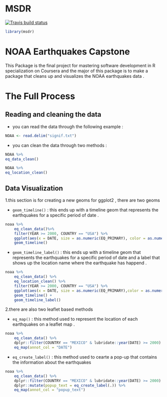
<!-- README.md is generated from README.Rmd. Please edit that file -->

# MSDR

<!-- badges: start -->

[![Travis build
status](https://travis-ci.com/MagdyLaban/Mastering_Software_Development_in_R.svg?branch=master)](https://travis-ci.com/MagdyLaban/Mastering_Software_Development_in_R)
<!-- badges: end -->

``` r
library(msdr)
```

# NOAA Earthquakes Capstone

This Package is the final project for mastering software development in
R specialization on Coursera and the major of this package is to make a
package that cleans up and visualizes the NOAA earthquakes data .

# The Full Process

## Reading and cleaning the data

  - you can read the data through the following example :

<!-- end list -->

``` r
NOAA <- read.delim("signif.txt")
```

  - you can clean the data through two methods :

<!-- end list -->

``` r
NOAA %>%
eq_data_clean()
```

``` r
NOAA %>%
eq_location_clean()
```

## Data Visualization

1.this section is for creating a new geoms for ggplot2 , there are two
geoms

  - `geom_timeline()` : this ends up with a timeline geom that
    represents the earthquakes for a specific period of date .

<!-- end list -->

``` r
noaa %>%
    eq_clean_data()%>%
    filter(YEAR >= 2000, COUNTRY == "USA") %>%
    ggplot(aes(x = DATE, size = as.numeric(EQ_PRIMARY), color = as.numeric(TOTAL_DEATHS)))+
    geom_timeline()
```

  - `geom_timeline_label()` : this ends up with a timeline geom that
    represents the earthquakes for a specific period of date and a label
    that shows up the location name where the earthquake has happend .

<!-- end list -->

``` r
noaa %>%
    eq_clean_data() %>%
    eq_location_clean() %>%
    filter(YEAR >= 2000, COUNTRY == "USA") %>%
    ggplot(aes(x = DATE, size = as.numeric(EQ_PRIMARY),color = as.numeric(TOTAL_DEATHS), label = LOCATION)) +
    geom_timeline() +
    geom_timeline_label()
```

2.there are also two leaflet based methods

  - `eq_map()` : this method used to represent the location of each
    earthquakes on a leaflet map .

<!-- end list -->

``` r
noaa %>%
    eq_clean_data() %>%
    dplyr::filter(COUNTRY == "MEXICO" & lubridate::year(DATE) >= 2000) %>%
    eq_map(annot_col = "DATE")
```

  - `eq_create_label()` : this method used to cearte a pop-up that
    contains the information about the earthquakes

<!-- end list -->

``` r
noaa %>%
    eq_clean_data() %>%
    dplyr::filter(COUNTRY == "MEXICO" & lubridate::year(DATE) >= 2000) %>%
    dplyr::mutate(popup_text = eq_create_label(.)) %>%
    eq_map(annot_col = "popup_text")
```
